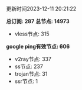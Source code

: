 更新时间2023-12-11 20:21:22

**总订阅: 287**
**总节点: 14973**
- vless节点: 315

**google ping有效节点: 606**
- v2ray节点: 337
- ss节点: 237
- trojan节点: 31
- ssr节点: 1

